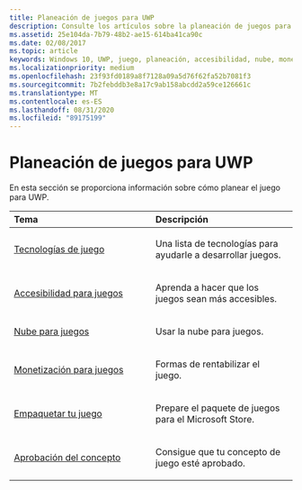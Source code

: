 ```yaml
---
title: Planeación de juegos para UWP
description: Consulte los artículos sobre la planeación de juegos para UWP, incluidas las tecnologías, la accesibilidad, la monetización y el empaquetado.
ms.assetid: 25e104da-7b79-48b2-ae15-614ba41ca90c
ms.date: 02/08/2017
ms.topic: article
keywords: Windows 10, UWP, juego, planeación, accesibilidad, nube, monetización, paquete, tecnología, concepto, aprobación
ms.localizationpriority: medium
ms.openlocfilehash: 23f93fd0189a8f7128a09a5d76f62fa52b7081f3
ms.sourcegitcommit: 7b2febddb3e8a17c9ab158abcdd2a59ce126661c
ms.translationtype: MT
ms.contentlocale: es-ES
ms.lasthandoff: 08/31/2020
ms.locfileid: "89175199"
---
```

# <a name="planning-for-uwp-games"></a>Planeación de juegos para UWP

En esta sección se proporciona información sobre cómo planear el juego para UWP.

<table>
<colgroup>
<col width="50%" />
<col width="50%" />
</colgroup>
<thead>
<tr class="header">
<th align="left">Tema</th>
<th align="left">Descripción</th>
</tr>
</thead>
<tbody>
<tr class="odd">
<td align="left"><p><a href="game-development-platform-guide.md">Tecnologías de juego</a></p></td>
<td align="left"><p>Una lista de tecnologías para ayudarle a desarrollar juegos.</p></td>
</tr>
<tr class="even">
<td align="left"><p><a href="accessibility-for-games.md">Accesibilidad para juegos</a></p></td>
<td align="left"><p>Aprenda a hacer que los juegos sean más accesibles.</p></td>
</tr>
<tr class="odd">
<td align="left"><p><a href="cloud-for-games.md">Nube para juegos</a></p></td>
<td align="left"><p>Usar la nube para juegos.</p></td>
</tr>
<tr class="even">
<td align="left"><p><a href="monetization-for-games.md">Monetización para juegos</a></p></td>
<td align="left"><p>Formas de rentabilizar el juego.</p></td>
</tr>
<tr class="odd">
<td align="left"><p><a href="package-your-windows-store-directx-game.md">Empaquetar tu juego</a></p></td>
<td align="left"><p>Prepare el paquete de juegos para el Microsoft Store.</p></td>
</tr>
<tr class="even">
<td align="left"><p><a href="concept-approval.md">Aprobación del concepto</a></p></td>
<td align="left"><p>Consigue que tu concepto de juego esté aprobado.</p></td>
</tr>
</tbody>
</table>
 

 

 




